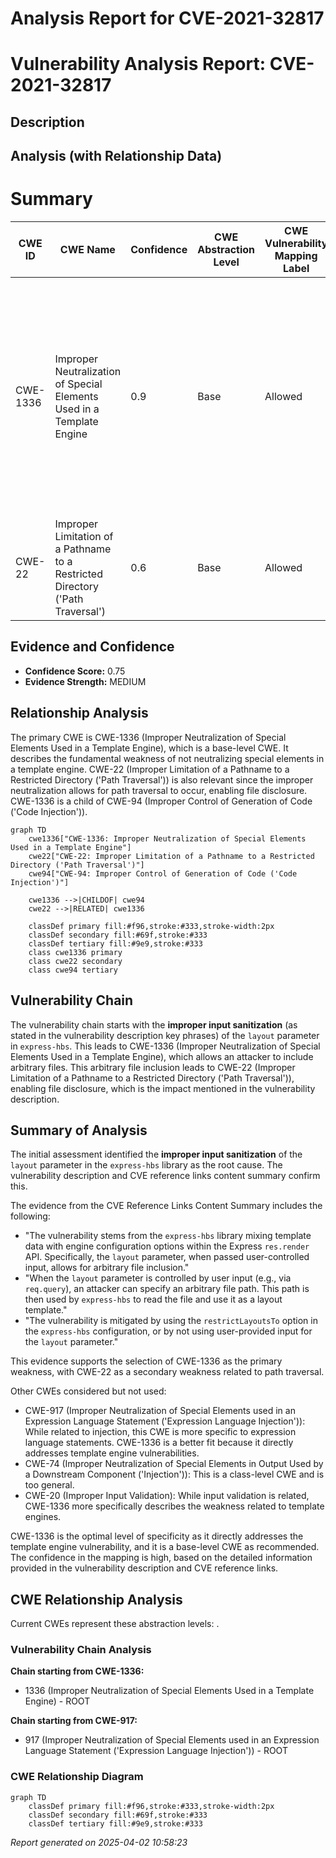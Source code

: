 # Analysis Report for CVE-2021-32817

# Vulnerability Analysis Report: CVE-2021-32817

## Description



## Analysis (with Relationship Data)

# Summary
| CWE ID | CWE Name | Confidence | CWE Abstraction Level | CWE Vulnerability Mapping Label | CWE-Vulnerability Mapping Notes |
|---|---|---|---|---|---|
| CWE-1336 | Improper Neutralization of Special Elements Used in a Template Engine | 0.9 | Base | Allowed | Primary CWE. The vulnerability involves the use of a template engine (`express-hbs`) where user-controlled input in the `layout` parameter is not properly neutralized, leading to potential file disclosure. |
| CWE-22 | Improper Limitation of a Pathname to a Restricted Directory ('Path Traversal') | 0.6 | Base | Allowed | Secondary CWE. The file inclusion caused by improper neutralization leads to path traversal. |

## Evidence and Confidence

*   **Confidence Score:** 0.75
*   **Evidence Strength:** MEDIUM

## Relationship Analysis
The primary CWE is CWE-1336 (Improper Neutralization of Special Elements Used in a Template Engine), which is a base-level CWE. It describes the fundamental weakness of not neutralizing special elements in a template engine. CWE-22 (Improper Limitation of a Pathname to a Restricted Directory ('Path Traversal')) is also relevant since the improper neutralization allows for path traversal to occur, enabling file disclosure. CWE-1336 is a child of CWE-94 (Improper Control of Generation of Code ('Code Injection')).

```mermaid
graph TD
    cwe1336["CWE-1336: Improper Neutralization of Special Elements Used in a Template Engine"]
    cwe22["CWE-22: Improper Limitation of a Pathname to a Restricted Directory ('Path Traversal')"]
    cwe94["CWE-94: Improper Control of Generation of Code ('Code Injection')"]

    cwe1336 -->|CHILDOF| cwe94
    cwe22 -->|RELATED| cwe1336

    classDef primary fill:#f96,stroke:#333,stroke-width:2px
    classDef secondary fill:#69f,stroke:#333
    classDef tertiary fill:#9e9,stroke:#333
    class cwe1336 primary
    class cwe22 secondary
    class cwe94 tertiary
```

## Vulnerability Chain
The vulnerability chain starts with the **improper input sanitization** (as stated in the vulnerability description key phrases) of the `layout` parameter in `express-hbs`. This leads to CWE-1336 (Improper Neutralization of Special Elements Used in a Template Engine), which allows an attacker to include arbitrary files. This arbitrary file inclusion leads to CWE-22 (Improper Limitation of a Pathname to a Restricted Directory ('Path Traversal')), enabling file disclosure, which is the impact mentioned in the vulnerability description.

## Summary of Analysis
The initial assessment identified the **improper input sanitization** of the `layout` parameter in the `express-hbs` library as the root cause. The vulnerability description and CVE reference links content summary confirm this.

The evidence from the CVE Reference Links Content Summary includes the following:
- "The vulnerability stems from the `express-hbs` library mixing template data with engine configuration options within the Express `res.render` API. Specifically, the `layout` parameter, when passed user-controlled input, allows for arbitrary file inclusion."
- "When the `layout` parameter is controlled by user input (e.g., via `req.query`), an attacker can specify an arbitrary file path. This path is then used by `express-hbs` to read the file and use it as a layout template."
- "The vulnerability is mitigated by using the `restrictLayoutsTo` option in the `express-hbs` configuration, or by not using user-provided input for the `layout` parameter."

This evidence supports the selection of CWE-1336 as the primary weakness, with CWE-22 as a secondary weakness related to path traversal.

Other CWEs considered but not used:

*   CWE-917 (Improper Neutralization of Special Elements used in an Expression Language Statement ('Expression Language Injection')): While related to injection, this CWE is more specific to expression language statements. CWE-1336 is a better fit because it directly addresses template engine vulnerabilities.
*   CWE-74 (Improper Neutralization of Special Elements in Output Used by a Downstream Component ('Injection')): This is a class-level CWE and is too general.
*   CWE-20 (Improper Input Validation): While input validation is related, CWE-1336 more specifically describes the weakness related to template engines.

CWE-1336 is the optimal level of specificity as it directly addresses the template engine vulnerability, and it is a base-level CWE as recommended. The confidence in the mapping is high, based on the detailed information provided in the vulnerability description and CVE reference links.


## CWE Relationship Analysis

Current CWEs represent these abstraction levels: .


### Vulnerability Chain Analysis

**Chain starting from CWE-1336:**
- 1336 (Improper Neutralization of Special Elements Used in a Template Engine) - ROOT


**Chain starting from CWE-917:**
- 917 (Improper Neutralization of Special Elements used in an Expression Language Statement ('Expression Language Injection')) - ROOT



### CWE Relationship Diagram

```mermaid
graph TD
    classDef primary fill:#f96,stroke:#333,stroke-width:2px
    classDef secondary fill:#69f,stroke:#333
    classDef tertiary fill:#9e9,stroke:#333
```



*Report generated on 2025-04-02 10:58:23*
